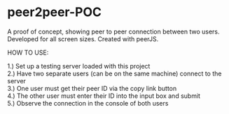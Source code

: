 # peer2peer-POC
 A proof of concept, showing peer to peer connection between two users.
 Developed for all screen sizes.
 Created with peerJS.

 HOW TO USE:

1.) Set up a testing server loaded with this project  
2.) Have two separate users (can be on the same machine) connect to the server  
3.) One user must get their peer ID via the copy link button  
4.) The other user must enter their ID into the input box and submit  
5.) Observe the connection in the console of both users  
